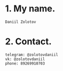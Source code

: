# 1. My name.
    Daniil Zolotov
# 2. Contact. 
    telegram: @zolotovdaniil
    vk: @zolotovdaniil 
    phone: 89269910703
    